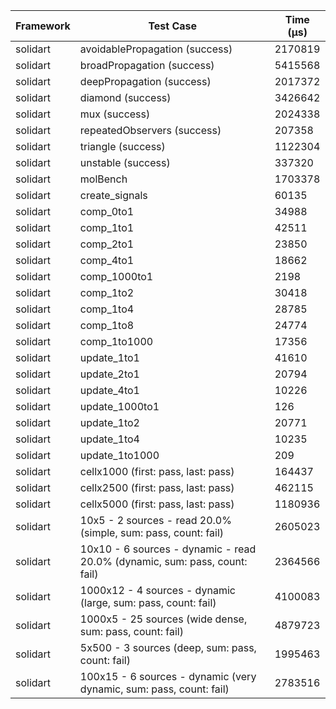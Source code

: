 | Framework | Test Case | Time (μs) |
| --- | --- | --- |
| solidart | avoidablePropagation (success) | 2170819 |
| solidart | broadPropagation (success) | 5415568 |
| solidart | deepPropagation (success) | 2017372 |
| solidart | diamond (success) | 3426642 |
| solidart | mux (success) | 2024338 |
| solidart | repeatedObservers (success) | 207358 |
| solidart | triangle (success) | 1122304 |
| solidart | unstable (success) | 337320 |
| solidart | molBench | 1703378 |
| solidart | create_signals | 60135 |
| solidart | comp_0to1 | 34988 |
| solidart | comp_1to1 | 42511 |
| solidart | comp_2to1 | 23850 |
| solidart | comp_4to1 | 18662 |
| solidart | comp_1000to1 | 2198 |
| solidart | comp_1to2 | 30418 |
| solidart | comp_1to4 | 28785 |
| solidart | comp_1to8 | 24774 |
| solidart | comp_1to1000 | 17356 |
| solidart | update_1to1 | 41610 |
| solidart | update_2to1 | 20794 |
| solidart | update_4to1 | 10226 |
| solidart | update_1000to1 | 126 |
| solidart | update_1to2 | 20771 |
| solidart | update_1to4 | 10235 |
| solidart | update_1to1000 | 209 |
| solidart | cellx1000 (first: pass, last: pass) | 164437 |
| solidart | cellx2500 (first: pass, last: pass) | 462115 |
| solidart | cellx5000 (first: pass, last: pass) | 1180936 |
| solidart | 10x5 - 2 sources - read 20.0% (simple, sum: pass, count: fail) | 2605023 |
| solidart | 10x10 - 6 sources - dynamic - read 20.0% (dynamic, sum: pass, count: fail) | 2364566 |
| solidart | 1000x12 - 4 sources - dynamic (large, sum: pass, count: fail) | 4100083 |
| solidart | 1000x5 - 25 sources (wide dense, sum: pass, count: fail) | 4879723 |
| solidart | 5x500 - 3 sources (deep, sum: pass, count: fail) | 1995463 |
| solidart | 100x15 - 6 sources - dynamic (very dynamic, sum: pass, count: fail) | 2783516 |
